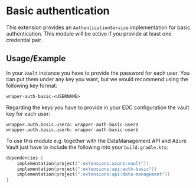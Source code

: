 # Basic authentication

This extension provides an `AuthenticationService` implementation for basic authentication. This module will be active
if you provide at least one credential pair.

## Usage/Example

In your `Vault` instance you have to provide the password for each user. You can put them under any key you want, but we
would recommend using the following key format:

```plain
wraper-auth-basic-<USERNAME>
```

Regarding the keys you have to provide in your EDC configuration the vault key for each user:

```properties
wrapper.auth.basic.usera: wrapper-auth-basic-usera
wrapper.auth.basic.userb: wrapper-auth-basic-userb
```

To use this module e.g. together with the DataManagement API and Azure Vault just have to include the following into
your `build.gradle.kts`:

```kotlin
dependencies {
    implementation(project(":extensions:azure:vault"))
    implementation(project(":extensions:api:auth-basic"))
    implementation(project(":extensions:api:data-management"))
}
```
